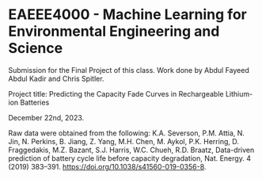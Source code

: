 # EAEEE4000 - Machine Learning for Environmental Engineering and Science

Submission for the Final Project of this class. Work done by Abdul Fayeed Abdul Kadir and Chris Spitler.

Project title: Predicting the Capacity Fade Curves in Rechargeable Lithium-ion Batteries

December 22nd, 2023.

Raw data were obtained from the following:
K.A. Severson, P.M. Attia, N. Jin, N. Perkins, B. Jiang, Z. Yang, M.H. Chen, M. Aykol, P.K.
Herring, D. Fraggedakis, M.Z. Bazant, S.J. Harris, W.C. Chueh, R.D. Braatz, Data-driven
prediction of battery cycle life before capacity degradation, Nat. Energy. 4 (2019) 383–391.
https://doi.org/10.1038/s41560-019-0356-8.
